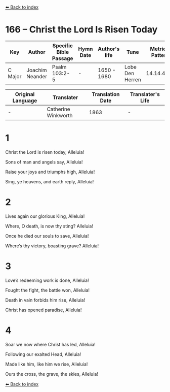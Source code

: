 [⬅️ Back to index](../README.md)

# 166 – Christ the Lord Is Risen Today

Key | Author   | Specific Bible Passage     |Hymn Date |Author's life |Tune |Metrical Pattern   |Composer/Source                                                                                        
-- | --------- | ---------------------------|----------|--------------|-----|-------------------|-------------   
C Major  | Joachim Neander      | Psalm 103:2-5 | -  | 1650 - 1680 | Lobe Den Herren | 14.14.4.7.8 | Chorale Book for England, 1863 

Original Language | Translater | Translation Date   | Translater's Life     
----------------- | --------- | --------------------|-------------   
\-  | Catherine Winkworth      | 1863 | -  | 1827 - 1878 



# 1

Christ the Lord is risen today, Alleluia!

Sons of man and angels say, Alleluia!

Raise your joys and triumphs high, Alleluia!

Sing, ye heavens, and earth reply, Alleluia!



# 2

Lives again our glorious King, Alleluia!

Where, O death, is now thy sting? Alleluia!

Once he died our souls to save, Alleluia!

Where’s thy victory, boasting grave? Alleluia!



# 3

Love’s redeeming work is done, Alleluia!

Fought the fight, the battle won, Alleluia!

Death in vain forbids him rise, Alleluia!

Christ has opened paradise, Alleluia!



# 4

Soar we now where Christ has led, Alleluia!

Following our exalted Head, Alleluia!

Made like him, like him we rise, Alleluia!

Ours the cross, the grave, the skies, Alleluia!

[⬅️ Back to index](../README.md)
